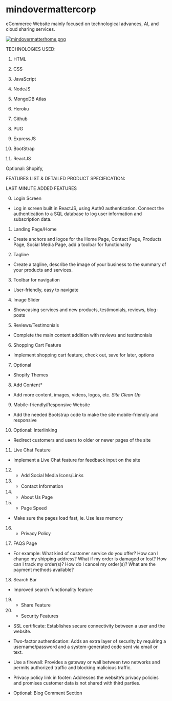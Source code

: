 # mindovermattercorp
eCommerce Website mainly focused on technological advances, AI, and cloud sharing services. 

[![mindovermatterhome.png](https://i.postimg.cc/9FCpnKfH/mindovermatterhome.png)](https://postimg.cc/G9gGBMYX)

TECHNOLOGIES USED:

1. HTML

2. CSS

3. JavaScript

4. NodeJS

5. MongoDB Atlas

6. Heroku 

7. Github

8. PUG

9. ExpressJS

10. BootStrap

11. ReactJS

Optional: Shopify,

FEATURES LIST & DETAILED PRODUCT SPECIFICATION:

LAST MINUTE ADDED FEATURES

0. Login Screen
- Log in screen built in ReactJS, using Auth0 authentication.
  Connect the authentication to a SQL database to log user information and subscription data.

1. Landing Page/Home
- Create anchors and logos for the Home Page, Contact Page, Products Page, Social Media Page, add a toolbar for functionality 

2. Tagline
- Create a tagline, describe the image of your business to the summary of your products and services.

3. Toolbar for navigation
- User-friendly, easy to navigate

4. Image Slider
- Showcasing services and new products, testimonials, reviews, blog-posts

5. Reviews/Testimonials 
- Complete the main content addition with reviews and testimonials

6. Shopping Cart Feature
- Implement shopping cart feature, check out, save for later, options

7. Optional
- Shopify Themes

8. Add Content*
- Add more content, images, videos, logos, etc. *Site Clean Up*

9. Mobile-friendly/Responsive Website
- Add the needed Bootstrap code to make the site mobile-friendly and responsive

10. Optional: Interlinking
- Redirect customers and users to older or newer pages of the site

11. Live Chat Feature
- Implement a Live Chat feature for feedback input on the site

12. - Add Social Media Icons/Links

13. - Contact Information

14. - About Us Page

15. - Page Speed
- Make sure the pages load fast, ie. Use less memory

16. - Privacy Policy 

17. FAQS Page 
- For example:
What kind of customer service do you offer?
How can I change my shipping address?
What if my order is damaged or lost?
How can I track my order(s)?
How do I cancel my order(s)?
What are the payment methods available?

18. Search Bar 
- Improved search functionality feature

19. - Share Feature

20. - Security Features

- SSL certificate: Establishes secure connectivity between a user and the website.

- Two-factor authentication: Adds an extra layer of security by requiring a username/password and a system-generated code sent via email or text.

- Use a firewall: Provides a gateway or wall between two networks and permits authorized traffic and blocking malicious traffic.

- Privacy policy link in footer: Addresses the website’s privacy policies and promises customer data is not shared with third parties.

- Optional: Blog Comment Section
